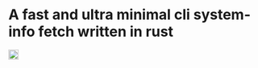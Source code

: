 <h1>A fast and ultra minimal cli system-info fetch written in rust</h1> <img class="emoji" alt="crab" height="20" width="20" src="https://github.githubassets.com/images/icons/emoji/unicode/1f980.png">
